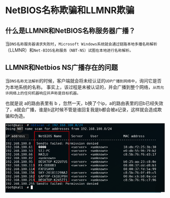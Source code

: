 # NetBIOS名称欺骗和LLMNR欺骗

## 什么是LLMNR和NetBIOS名称服务器广播？

当`DNS名称服务器请求失败时`，`Microsoft Windows系统就会通过链路本地多播名称解析`（LLMNR）和`Net-BIOS名称服务（NBT-NS）试图在本地进行名称解析。`

## LLMNR和Netbios NS广播存在的问题

当`DNS名称无法解析`的时候，客户端就会将未经认证的`UDP广播到网络中`，询问它是否为本地系统的名称。 事实上，该过程是未被认证的，并会广播到整个网络，`从而允许网络上的任何机器响应并声称是目标机器。` 

也就是说  a的路由表里有 b ，忽然一天，b换了个ip，a的路由表里的旧b已经失效了，a就会广播，谁是b这时候不管是谁回复我是b都会被a记录，这样就会造成欺骗和伪造。

![](img/1.png)









































